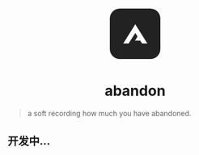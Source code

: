 <h1 align="center"><img src="./logo.png"/ style="width:100px;border-radius:20px;"></h1>
<h1 align="center">abandon</h1>

> a soft recording how much you have abandoned.

## 开发中...

